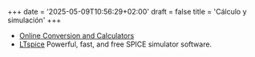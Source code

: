 +++
date = '2025-05-09T10:56:29+02:00'
draft = false
title = 'Cálculo y simulación'
+++

- [Online Conversion and Calculators](https://www.digikey.es/en/resources/online-conversion-calculators)
- [LTspice](https://www.analog.com/en/resources/design-tools-and-calculators/ltspice-simulator.html) Powerful, fast, and free SPICE simulator software.
